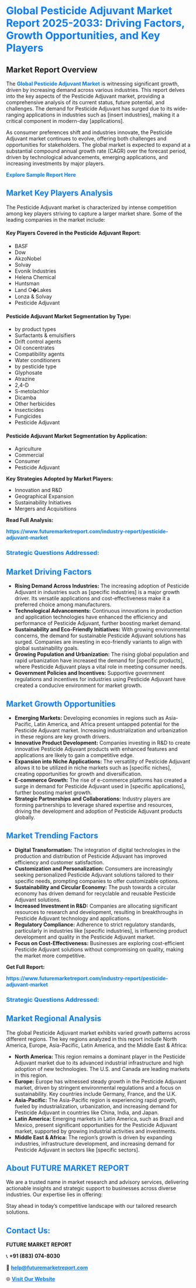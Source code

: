 <h1 style="color: #007BFF;">Global Pesticide Adjuvant Market Report 2025-2033: Driving Factors, Growth Opportunities, and Key Players</h1>

<section id="overview">
<h2>Market Report Overview</h2>
<p>The <a href="https://www.futuremarketreport.com/industry-report/pesticide-adjuvant-market" style="color: #007BFF; text-decoration: none;"><strong>Global Pesticide Adjuvant Market</strong></a> is witnessing significant growth, driven by increasing demand across various industries. This report delves into the key aspects of the Pesticide Adjuvant market, providing a comprehensive analysis of its current status, future potential, and challenges. The demand for Pesticide Adjuvant has surged due to its wide-ranging applications in industries such as [insert industries], making it a critical component in modern-day [applications].</p>
<p>As consumer preferences shift and industries innovate, the Pesticide Adjuvant market continues to evolve, offering both challenges and opportunities for stakeholders. The global market is expected to expand at a substantial compound annual growth rate (CAGR) over the forecast period, driven by technological advancements, emerging applications, and increasing investments by major players.</p>
</section>

<section id="overview">
<p><a href="https://www.futuremarketreport.com/request-sample/reportId=107670" style="color: #007BFF; text-decoration: none;"><strong>Explore Sample Report Here</strong></a></p>
</section>

<section id="key-players">
<h2 style="color: #007BFF;">Market Key Players Analysis</h2>
<p>The Pesticide Adjuvant market is characterized by intense competition among key players striving to capture a larger market share. Some of the leading companies in the market include:</p>
<h4>Key Players Covered in the Pesticide Adjuvant Report:</h4>
<ul><li>BASF</li><li>Dow</li><li>AkzoNobel</li><li>Solvay</li><li>Evonik Industries</li><li>Helena Chemical</li><li>Huntsman</li><li>Land O�Lakes</li><li>Lonza &amp; Solvay</li><li>Pesticide Adjuvant</li></ul>
<h4>Pesticide Adjuvant Market Segmentation by Type:</h4>
<ul><li>by product types</li><li>Surfactants &amp; emulsifiers</li><li>Drift control agents</li><li>Oil concentrates</li><li>Compatibility agents</li><li>Water conditioners</li><li>by pesticide type</li><li>Glyphosate</li><li>Atrazine</li><li>2,4-D</li><li>S-metolachlor</li><li>Dicamba</li><li>Other herbicides</li><li>Insecticides</li><li>Fungicides</li><li>Pesticide Adjuvant</li></ul>

<h4>Pesticide Adjuvant Market Segmentation by Application:</h4>
<ul><li>Agriculture</li><li>Commercial</li><li>Consumer</li><li>Pesticide Adjuvant</li></ul>
<p><strong>Key Strategies Adopted by Market Players:</strong></p>
<ul>
<li>Innovation and R&D</li>
<li>Geographical Expansion</li>
<li>Sustainability Initiatives</li>
<li>Mergers and Acquisitions</li>
</ul>
</section>

<section>
<p><strong>Read Full Analysis: </strong></p><a href="https://www.futuremarketreport.com/industry-report/pesticide-adjuvant-market" style="color: #007BFF; text-decoration: none;"><strong>https://www.futuremarketreport.com/industry-report/pesticide-adjuvant-market</strong></a>
<h3 style="color: #007BFF;">Strategic Questions Addressed:</h3>
</section>

<section id="driving-factors">
<h2 style="color: #007BFF;">Market Driving Factors</h2>
<ul>
<li><strong>Rising Demand Across Industries:</strong> The increasing adoption of Pesticide Adjuvant in industries such as [specific industries] is a major growth driver. Its versatile applications and cost-effectiveness make it a preferred choice among manufacturers.</li>
<li><strong>Technological Advancements:</strong> Continuous innovations in production and application technologies have enhanced the efficiency and performance of Pesticide Adjuvant, further boosting market demand.</li>
<li><strong>Sustainability and Eco-Friendly Initiatives:</strong> With growing environmental concerns, the demand for sustainable Pesticide Adjuvant solutions has surged. Companies are investing in eco-friendly variants to align with global sustainability goals.</li>
<li><strong>Growing Population and Urbanization:</strong> The rising global population and rapid urbanization have increased the demand for [specific products], where Pesticide Adjuvant plays a vital role in meeting consumer needs.</li>
<li><strong>Government Policies and Incentives:</strong> Supportive government regulations and incentives for industries using Pesticide Adjuvant have created a conducive environment for market growth.</li>
</ul>
</section>

<section id="growth-opportunities">
<h2 style="color: #007BFF;">Market Growth Opportunities</h2>
<ul>
<li><strong>Emerging Markets:</strong> Developing economies in regions such as Asia-Pacific, Latin America, and Africa present untapped potential for the Pesticide Adjuvant market. Increasing industrialization and urbanization in these regions are key growth drivers.</li>
<li><strong>Innovative Product Development:</strong> Companies investing in R&D to create innovative Pesticide Adjuvant products with enhanced features and applications are likely to gain a competitive edge.</li>
<li><strong>Expansion into Niche Applications:</strong> The versatility of Pesticide Adjuvant allows it to be utilized in niche markets such as [specific niches], creating opportunities for growth and diversification.</li>
<li><strong>E-commerce Growth:</strong> The rise of e-commerce platforms has created a surge in demand for Pesticide Adjuvant used in [specific applications], further boosting market growth.</li>
<li><strong>Strategic Partnerships and Collaborations:</strong> Industry players are forming partnerships to leverage shared expertise and resources, driving the development and adoption of Pesticide Adjuvant products globally.</li>
</ul>
</section>

<section id="trending-factors">
<h2 style="color: #007BFF;">Market Trending Factors</h2>
<ul>
<li><strong>Digital Transformation:</strong> The integration of digital technologies in the production and distribution of Pesticide Adjuvant has improved efficiency and customer satisfaction.</li>
<li><strong>Customization and Personalization:</strong> Consumers are increasingly seeking personalized Pesticide Adjuvant solutions tailored to their specific needs, prompting companies to offer customizable options.</li>
<li><strong>Sustainability and Circular Economy:</strong> The push towards a circular economy has driven demand for recyclable and reusable Pesticide Adjuvant solutions.</li>
<li><strong>Increased Investment in R&D:</strong> Companies are allocating significant resources to research and development, resulting in breakthroughs in Pesticide Adjuvant technology and applications.</li>
<li><strong>Regulatory Compliance:</strong> Adherence to strict regulatory standards, particularly in industries like [specific industries], is influencing product development and quality in the Pesticide Adjuvant market.</li>
<li><strong>Focus on Cost-Effectiveness:</strong> Businesses are exploring cost-efficient Pesticide Adjuvant solutions without compromising on quality, making the market more competitive.</li>
</ul>
</section>

<section>
<p><strong>Get Full Report: </strong></p><a href="https://www.futuremarketreport.com/industry-report/pesticide-adjuvant-market" style="color: #007BFF; text-decoration: none;"><strong>https://www.futuremarketreport.com/industry-report/pesticide-adjuvant-market</strong></a>
<h3 style="color: #007BFF;">Strategic Questions Addressed:</h3>
</section>


<section id="regional-analysis">
<h2 style="color: #007BFF;">Market Regional Analysis</h2>
<p>The global Pesticide Adjuvant market exhibits varied growth patterns across different regions. The key regions analyzed in this report include North America, Europe, Asia-Pacific, Latin America, and the Middle East & Africa:</p>
<ul>
<li><strong>North America:</strong> This region remains a dominant player in the Pesticide Adjuvant market due to its advanced industrial infrastructure and high adoption of new technologies. The U.S. and Canada are leading markets in this region.</li>
<li><strong>Europe:</strong> Europe has witnessed steady growth in the Pesticide Adjuvant market, driven by stringent environmental regulations and a focus on sustainability. Key countries include Germany, France, and the U.K.</li>
<li><strong>Asia-Pacific:</strong> The Asia-Pacific region is experiencing rapid growth, fueled by industrialization, urbanization, and increasing demand for Pesticide Adjuvant in countries like China, India, and Japan.</li>
<li><strong>Latin America:</strong> Emerging markets in Latin America, such as Brazil and Mexico, present significant opportunities for the Pesticide Adjuvant market, supported by growing industrial activities and investments.</li>
<li><strong>Middle East & Africa:</strong> The region’s growth is driven by expanding industries, infrastructure development, and increasing demand for Pesticide Adjuvant in sectors like [specific sectors].</li>
</ul>
</section>

<footer>
<h2 style="color: #007BFF;">About FUTURE MARKET REPORT</h2>
<p>We are a trusted name in market research and advisory services, delivering actionable insights and strategic support to businesses across diverse industries. Our expertise lies in offering:</p>

<p>Stay ahead in today’s competitive landscape with our tailored research solutions.</p>

<h2 style="color: #007BFF;">Contact Us:</h2>
<p><strong>FUTURE MARKET REPORT</strong></p>
<p>📞 <strong>+91 (883) 074-8030</strong></p>
<p>📧 <strong><a href="mailto:help@futuremarketreport.com" style="color: #007BFF;">help@futuremarketreport.com</a></strong></p>
<p>🌐 <strong><a href="https://www.futuremarketreport.com/" style="color: #007BFF;">Visit Our Website</a></strong></p>
</footer>